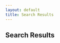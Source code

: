 ```yaml
---
layout: default
title: Search Results
---
```


## Search Results

<div id="results">
    <!-- Results will be populated here using JavaScript -->
</div>

<script>
document.addEventListener('DOMContentLoaded', function() {
    const urlParams = new URLSearchParams(window.location.search);
    const query = urlParams.get('q');
    
    if (query) {
        document.getElementById('results').innerHTML = `
            <h3>Showing results for: ${query}</h3>
            <div class="popular-destinations">
                <div class="destination">
                    <img src="https://images.unsplash.com/photo-1589979481223-deb893043163?ixlib=rb-4.0.3&ixid=M3wxMjA3fDB8MHxzZWFyY2h8Mnx8a2V5JTIwd2VzdHxlbnwwfHwwfHx8MA%3D%3D&auto=format&fit=crop&w=500&q=60" alt="Sample Destination">
                    <h3>Sample Destination in ${query}</h3>
                    <p>Experience the beauty of ${query}</p>
                </div>
                <div class="destination">
                    <img src="https://images.unsplash.com/photo-1501594907352-04cda38ebc29?ixlib=rb-4.0.3&ixid=M3wxMjA3fDB8MHxzZWFyY2h8M3x8c2FuJTIwZnJhbmNpc2NvfGVufDB8fDB8fHww&auto=format&fit=crop&w=500&q=60" alt="Another Destination">
                    <h3>Another Spot in ${query}</h3>
                    <p>Discover hidden gems in ${query}</p>
                </div>
            </div>
        `;
    } else {
        document.getElementById('results').innerHTML = '<p>No search query provided. Please try your search again.</p>';
    }
});
</script>
